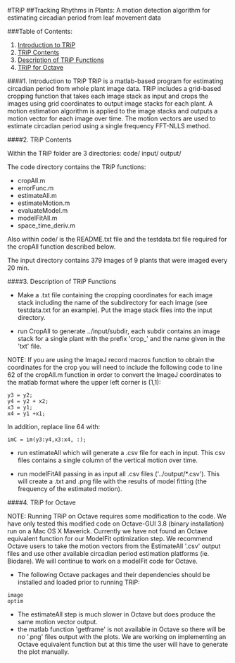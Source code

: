 #TRiP 
##Tracking Rhythms in Plants: A motion detection algorithm for estimating circadian period from leaf movement data

###Table of Contents:
1. [Introduction to TRiP](#intro)
2. [TRiP Contents](#contents)
3. [Description of TRiP Functions](#desc)
4. [TRiP for Octave](#octave)


####<a id="intro"></a>1. Introduction to TRiP
TRiP is a matlab-based program for estimating circadian period from whole plant image data. TRiP includes a grid-based cropping function that takes each image stack as input and crops the images using grid coordinates to output image stacks for each plant. A motion estimation algorithm is applied to the image stacks and outputs a motion vector for each image over time. The motion vectors are used to estimate circadian period using a single frequency FFT-NLLS method. 

####<a id="contents"></a>2. TRiP Contents 

Within the TRiP folder are 3 directories: code/ input/ output/

The code directory contains the TRiP functions:

* cropAll.m
* errorFunc.m
* estimateAll.m
* estimateMotion.m
* evaluateModel.m
* modelFitAll.m
* space_time_deriv.m

Also within code/ is the README.txt file and the testdata.txt file required for the cropAll function described below.

The input directory contains 379 images of 9 plants that were imaged every 20 min. 

####<a id="desc"></a>3. Description of TRiP Functions

* Make a .txt file containing the cropping coordinates for each image stack including the name of the subdirectory for each image (see testdata.txt for an example). Put the image stack files into the input directory. 

* run CropAll to generate ../input/subdir, each subdir contains an image stack for a single plant with the prefix 'crop_' and the name given in the 'txt' file.

NOTE: If you are using the ImageJ record macros function to obtain the coordinates for the crop you will need to include the following code to line 62 of the cropAll.m function in order to convert the ImageJ coordinates to the matlab format where the upper left corner is (1,1):

```
y3 = y2;
y4 = y2 + x2;
x3 = y1;
x4 = y1 +x1;
```

In addition, replace line 64 with:
```
imC = im(y3:y4,x3:x4, :);
```

* run estimateAll which will generate a .csv file for each <subdir> in input. This csv files contains a single column of the vertical motion over time.

* run modelFitAll passing in as input all .csv files ('../output/*.csv'). This will create a .txt and .png file with the results of model fitting (the frequency of the estimated motion). 

####<a id="octave"></a>4. TRiP for Octave

NOTE: Running TRiP on Octave requires some modification to the code. We have only tested this modified code on Octave-GUI 3.8 (binary installation) run on a Mac OS X Maverick. Currently we have not found an Octave equivalent function for our ModelFit optimization step. We recommend Octave users to take the motion vectors from the EstimateAll '.csv' output files and use other available circadian period estimation platforms (ie. Biodare). We will continue to work on a modelFit code for Octave. 

* The following Octave packages and their dependencies should be installed and loaded prior to running TRiP:
```
image
optim
```
* The estimateAll step is much slower in Octave but does produce the same motion vector output.
* the matlab function 'getframe' is not available in Octave so there will be no '.png' files output with the plots. We are working on implementing an Octave equivalent function but at this time the user will have to generate the plot manually.
